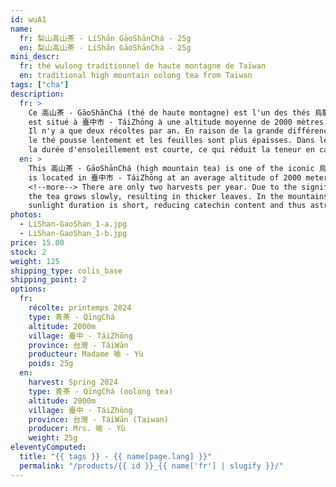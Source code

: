 ```yaml
---
id: wuA1
name:
  fr: 梨山高山茶 - LíShān GāoShānChá - 25g
  en: 梨山高山茶 - LíShān GāoShānChá - 25g
mini_descr:
  fr: thé wulong traditionnel de haute montagne de Taïwan
  en: traditional high mountain oolong tea from Taiwan
tags: ["cha"]
description:
  fr: >
    Ce 高山茶 - GāoShānChá (thé de haute montagne) est l'un des thés 烏龍 - WūLóng emblématiques de 臺灣 - Táiwān. 梨山 - LíShān 
    est situé à 臺中市 - TáiZhōng à une altitude moyenne de 2000 mètres.
    Il n'y a que deux récoltes par an. En raison de la grande différence de température entre le jour et la nuit, 
    le thé pousse lentement et les feuilles sont plus épaisses. Dans les montagnes avec les nuages et la brume persistante, 
    la durée d'ensoleillement est courte, ce qui réduit la teneur en catéchines et donc l'astringence.
  en: >
    This 高山茶 - GāoShānChá (high mountain tea) is one of the iconic 烏龍 - WūLóng teas of 臺灣 - Táiwān. 梨山 - LíShān 
    is located in 臺中市 - TáiZhōng at an average altitude of 2000 meters.
    <!--more--> There are only two harvests per year. Due to the significant temperature difference between day and night, 
    the tea grows slowly, resulting in thicker leaves. In the mountains with persistent clouds and mist, 
    sunlight duration is short, reducing catechin content and thus astringency.
photos:
  - LiShan-GaoShan_1-a.jpg
  - LiShan-GaoShan_1-b.jpg
price: 15.00
stock: 2
weight: 125
shipping_type: colis_base
shipping_point: 2
options:
  fr:
    récolte: printemps 2024
    type: 青茶 - QīngChá
    altitude: 2000m
    village: 臺中 - TáiZhōng
    province: 台灣 - TáiWān
    producteur: Madame 喻 - Yù
    poids: 25g
  en:
    harvest: Spring 2024
    type: 青茶 - QīngChá (oolong tea)
    altitude: 2000m
    village: 臺中 - TáiZhōng
    province: 台灣 - TáiWān (Taiwan)
    producer: Mrs. 喻 - Yù
    weight: 25g
eleventyComputed:
  title: "{{ tags }} - {{ name[page.lang] }}"
  permalink: "/products/{{ id }}_{{ name['fr'] | slugify }}/"
---
```

